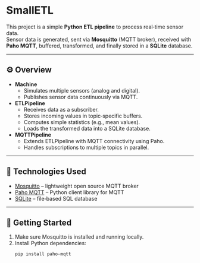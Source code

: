 # SmallETL

This project is a simple **Python ETL pipeline** to process real‑time sensor data.  
Sensor data is generated, sent via **Mosquitto** (MQTT broker), received with **Paho MQTT**, buffered, transformed, and finally stored in a **SQLite** database.

---

## ⚙️ Overview

- **Machine**
  - Simulates multiple sensors (analog and digital).
  - Publishes sensor data continuously via MQTT.
- **ETLPipeline**
  - Receives data as a subscriber.
  - Stores incoming values in topic‑specific buffers.
  - Computes simple statistics (e.g., mean values).
  - Loads the transformed data into a SQLite database.
- **MQTTPipeline**
  - Extends ETLPipeline with MQTT connectivity using Paho.
  - Handles subscriptions to multiple topics in parallel.

---

## 🧰 Technologies Used

- [Mosquitto](https://mosquitto.org/) – lightweight open source MQTT broker
- [Paho MQTT](https://www.eclipse.org/paho/) – Python client library for MQTT
- [SQLite](https://www.sqlite.org/) – file‑based SQL database

---

## 🚀 Getting Started

1. Make sure Mosquitto is installed and running locally.
2. Install Python dependencies:
   ```bash
   pip install paho-mqtt
